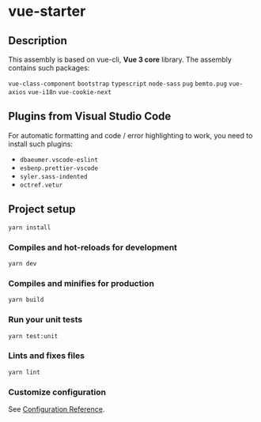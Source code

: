 # vue-starter

## Description

This assembly is based on vue-cli, **Vue 3 core** library. The assembly contains such packages: 

`vue-class-component`
`bootstrap`
`typescript`
`node-sass`
`pug`
`bemto.pug`
`vue-axios`
`vue-i18n`
`vue-cookie-next`


## Plugins from Visual Studio Code

For automatic formatting and code / error highlighting to work, you need to install such plugins:

- `dbaeumer.vscode-eslint`
- `esbenp.prettier-vscode`
- `syler.sass-indented`
- `octref.vetur`

## Project setup
```
yarn install
```

### Compiles and hot-reloads for development
```
yarn dev
```

### Compiles and minifies for production
```
yarn build
```

### Run your unit tests
```
yarn test:unit
```

### Lints and fixes files
```
yarn lint
```

### Customize configuration
See [Configuration Reference](https://cli.vuejs.org/config/).
